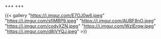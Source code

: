 +++
+++

{{< gallery "https://i.imgur.com/E7OJ0w6.jpeg"
"https://i.imgur.com/sfiMBP9.jpeg"
"https://i.imgur.com/AUBF8nO.jpeg"
"https://i.imgur.com/codyXZN.jpeg"
"https://i.imgur.com/WzlErqw.jpeg" 
"https://i.imgur.com/d8jVYQJ.jpeg"   >}}